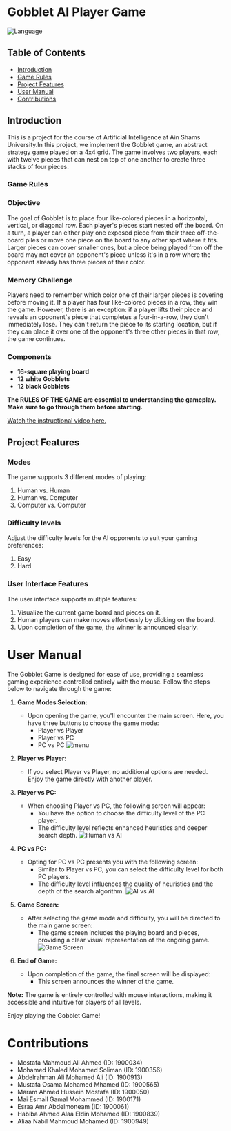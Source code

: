 # Gobblet AI Player Game
![Language](https://img.shields.io/badge/Language-Python-blue.svg)

## Table of Contents
- [Introduction](#introduction)
- [Game Rules](#game-rules)
- [Project Features](#project-features)
- [User Manual](#user-manual)
- [Contributions](#Contributions)

## Introduction
This is a project for the course of Artificial Intelligence at Ain Shams University.In this project, we implement the Gobblet game, an abstract strategy game played on a 4x4 grid. The game involves two players, each with twelve pieces that can nest on top of one another to create three stacks of four pieces.

### Game Rules

### Objective

The goal of Gobblet is to place four like-colored pieces in a horizontal, vertical, or diagonal row. Each player's pieces start nested off the board. On a turn, a player can either play one exposed piece from their three off-the-board piles or move one piece on the board to any other spot where it fits. Larger pieces can cover smaller ones, but a piece being played from off the board may not cover an opponent's piece unless it's in a row where the opponent already has three pieces of their color.

### Memory Challenge

Players need to remember which color one of their larger pieces is covering before moving it. If a player has four like-colored pieces in a row, they win the game. However, there is an exception: if a player lifts their piece and reveals an opponent's piece that completes a four-in-a-row, they don't immediately lose. They can't return the piece to its starting location, but if they can place it over one of the opponent's three other pieces in that row, the game continues.

### Components

- **16-square playing board**
- **12 white Gobblets**
- **12 black Gobblets**

**The RULES OF THE GAME are essential to understanding the gameplay. Make sure to go through them before starting.**

[Watch the instructional video here.](https://www.youtube.com/watch?v=aSaAjQY8_b0)


## Project Features
### Modes
The game supports 3 different modes of playing:
1.	Human vs. Human
2.	Human vs. Computer
3.	Computer vs. Computer

### Difficulty levels
Adjust the difficulty levels for the AI opponents to suit your gaming preferences:
1.	Easy
2.	Hard

### User Interface Features
The user interface supports multiple features:
1.	Visualize the current game board and pieces on it.
2.	Human players can make moves effortlessly by clicking on the board.
3.	Upon completion of the game, the winner is announced clearly.

# User Manual

The Gobblet Game is designed for ease of use, providing a seamless gaming experience controlled entirely with the mouse. Follow the steps below to navigate through the game:

1. **Game Modes Selection:**
    - Upon opening the game, you'll encounter the main screen. Here, you have three buttons to choose the game mode:
        - Player vs Player
        - Player vs PC
        - PC vs PC
    ![menu](Resources/menu.jpg)

2. **Player vs Player:**
    - If you select Player vs Player, no additional options are needed. Enjoy the game directly with another player.

3. **Player vs PC:**
    - When choosing Player vs PC, the following screen will appear:
        - You have the option to choose the difficulty level of the PC player.
        - The difficulty level reflects enhanced heuristics and deeper search depth.
    ![Human vs AI](Resources/HumanvsAI.jpg)
4. **PC vs PC:**
    - Opting for PC vs PC presents you with the following screen:
        - Similar to Player vs PC, you can select the difficulty level for both PC players.
        - The difficulty level influences the quality of heuristics and the depth of the search algorithm.
    ![AI vs AI](Resources/AIvsAI.jpg)

5. **Game Screen:**
    - After selecting the game mode and difficulty, you will be directed to the main game screen:
        - The game screen includes the playing board and pieces, providing a clear visual representation of the ongoing game.
    ![Game Screen](Resources/GameScreen.jpg)
6. **End of Game:**
    - Upon completion of the game, the final screen will be displayed:
        - This screen announces the winner of the game.

**Note:** The game is entirely controlled with mouse interactions, making it accessible and intuitive for players of all levels.

Enjoy playing the Gobblet Game!

# Contributions
- Mostafa Mahmoud Ali Ahmed (ID: 1900034)
- Mohamed Khaled Mohamed Soliman (ID: 1900356)
- Abdelrahman Ali Mohamed Ali (ID: 1900913)
- Mustafa Osama Mohamed Mhamed (ID: 1900565)
- Maram Ahmed Hussein Mostafa (ID: 1900050)
- Mai Esmail Gamal Mohammed (ID: 1900171)
- Esraa Amr Abdelmoneam (ID: 1900061)
- Habiba Ahmed Alaa Eldin Mohamed (ID: 1900839)
- Aliaa Nabil Mahmoud Mohamed (ID: 1900949)



